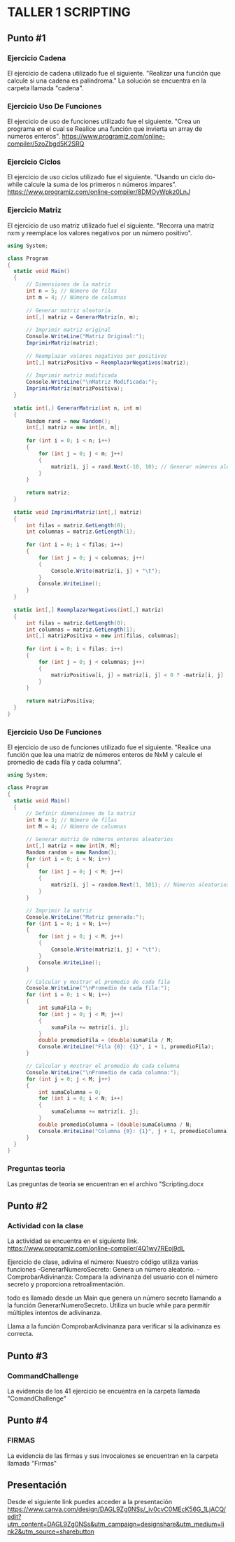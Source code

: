 # TALLER 1 SCRIPTING
## Punto #1
### Ejercicio Cadena
  El ejercicio de cadena utilizado fue el siguiente.
  "Realizar una función que calcule si una cadena es palindroma."
  La solución se encuentra en la carpeta llamada "cadena". 

   ### Ejercicio Uso De Funciones
   El ejercicio de uso de funciones utilizado fue el siguiente.
  "Crea un programa en el cual se Realice una función que invierta 
   un array de números enteros".
   https://www.programiz.com/online-compiler/5zoZbgd5K2SRQ

### Ejercicio Ciclos
  El ejercicio de uso ciclos utilizado fue el siguiente.
  "Usando un ciclo do-while calcule la suma de los primeros n números impares".
  https://www.programiz.com/online-compiler/8DMOyWpkz0LnJ

### Ejercicio Matriz
  El ejercicio de uso matriz utilizado fuel el siguiente.
  "Recorra una matriz nxm y reemplace los valores negativos por un número positivo".

  
  ```c#
  using System;

class Program
{
    static void Main()
    {
        // Dimensiones de la matriz
        int n = 5; // Número de filas
        int m = 4; // Número de columnas
        
        // Generar matriz aleatoria
        int[,] matriz = GenerarMatriz(n, m);
        
        // Imprimir matriz original
        Console.WriteLine("Matriz Original:");
        ImprimirMatriz(matriz);
        
        // Reemplazar valores negativos por positivos
        int[,] matrizPositiva = ReemplazarNegativos(matriz);
        
        // Imprimir matriz modificada
        Console.WriteLine("\nMatriz Modificada:");
        ImprimirMatriz(matrizPositiva);
    }
    
    static int[,] GenerarMatriz(int n, int m)
    {
        Random rand = new Random();
        int[,] matriz = new int[n, m];
        
        for (int i = 0; i < n; i++)
        {
            for (int j = 0; j < m; j++)
            {
                matriz[i, j] = rand.Next(-10, 10); // Generar números aleatorios entre -10 y 9
            }
        }
        
        return matriz;
    }
    
    static void ImprimirMatriz(int[,] matriz)
    {
        int filas = matriz.GetLength(0);
        int columnas = matriz.GetLength(1);
        
        for (int i = 0; i < filas; i++)
        {
            for (int j = 0; j < columnas; j++)
            {
                Console.Write(matriz[i, j] + "\t");
            }
            Console.WriteLine();
        }
    }
    
    static int[,] ReemplazarNegativos(int[,] matriz)
    {
        int filas = matriz.GetLength(0);
        int columnas = matriz.GetLength(1);
        int[,] matrizPositiva = new int[filas, columnas];
        
        for (int i = 0; i < filas; i++)
        {
            for (int j = 0; j < columnas; j++)
            {
                matrizPositiva[i, j] = matriz[i, j] < 0 ? -matriz[i, j] : matriz[i, j];
            }
        }
        
        return matrizPositiva;
    }
}
 ```
### Ejercicio Uso De Funciones
   El ejercicio de uso de funciones utilizado fue el siguiente.
  "Realice una función que lea una matriz de números enteros de NxM y calcule el promedio de cada fila y cada columna".

  ```c#
using System;

class Program
{
    static void Main()
    {
        // Definir dimensiones de la matriz
        int N = 3; // Número de filas
        int M = 4; // Número de columnas

        // Generar matriz de números enteros aleatorios
        int[,] matriz = new int[N, M];
        Random random = new Random();
        for (int i = 0; i < N; i++)
        {
            for (int j = 0; j < M; j++)
            {
                matriz[i, j] = random.Next(1, 101); // Números aleatorios entre 1 y 100
            }
        }

        // Imprimir la matriz
        Console.WriteLine("Matriz generada:");
        for (int i = 0; i < N; i++)
        {
            for (int j = 0; j < M; j++)
            {
                Console.Write(matriz[i, j] + "\t");
            }
            Console.WriteLine();
        }

        // Calcular y mostrar el promedio de cada fila
        Console.WriteLine("\nPromedio de cada fila:");
        for (int i = 0; i < N; i++)
        {
            int sumaFila = 0;
            for (int j = 0; j < M; j++)
            {
                sumaFila += matriz[i, j];
            }
            double promedioFila = (double)sumaFila / M;
            Console.WriteLine("Fila {0}: {1}", i + 1, promedioFila);
        }

        // Calcular y mostrar el promedio de cada columna
        Console.WriteLine("\nPromedio de cada columna:");
        for (int j = 0; j < M; j++)
        {
            int sumaColumna = 0;
            for (int i = 0; i < N; i++)
            {
                sumaColumna += matriz[i, j];
            }
            double promedioColumna = (double)sumaColumna / N;
            Console.WriteLine("Columna {0}: {1}", j + 1, promedioColumna);
        }
    }
}
  ```

### Preguntas teoria
Las preguntas de teoria se encuentran en el archivo "Scripting.docx

## Punto #2
### Actividad con la clase 
La actividad se encuentra en el siguiente link.
https://www.programiz.com/online-compiler/4Q1wy7REpj9dL 

Ejercicio de clase, adivina  el número: Nuestro código utiliza varias funciones
 -GenerarNumeroSecreto:  Genera un número aleatorio.
 -ComprobarAdivinanza:  Compara la adivinanza del usuario con el número secreto y proporciona retroalimentación.

todo es llamado desde un  Main que genera un número secreto llamando a la función GenerarNumeroSecreto.
Utiliza un bucle while para permitir múltiples intentos de adivinanza.

Llama a la función ComprobarAdivinanza para verificar si la adivinanza es correcta.

## Punto #3
### CommandChallenge
La evidencia de los 41 ejercicio se encuentra en la carpeta llamada "ComandChallenge"

## Punto #4
###  FIRMAS
La evidencia de las firmas y sus invocaiones se encuentran en la carpeta llamada "Firmas"


## Presentación
Desde el siguiente link puedes acceder a la presentación https://www.canva.com/design/DAGL9Zg0NSs/_iv0cvC0MEcK56G_1LjACQ/edit?utm_content=DAGL9Zg0NSs&utm_campaign=designshare&utm_medium=link2&utm_source=sharebutton

